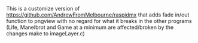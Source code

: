 This is a customize version of https://github.com/AndrewFromMelbourne/raspidmx that adds fade in/out function to pngview with no regard for what it breaks in the other programs (Life, Manelbrot and Game at a minimum are affected/broken by the changes make to imageLayer.c) 
